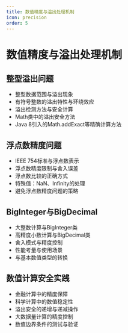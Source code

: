 ```yaml
---
title: 数值精度与溢出处理机制
icon: precision
order: 5
---
```


# 数值精度与溢出处理机制

## 整型溢出问题

- 整型数据范围与溢出现象
- 有符号整数的溢出特性与环绕效应
- 溢出检测方法与安全计算
- Math类中的溢出安全方法
- Java 8引入的Math.addExact等精确计算方法

## 浮点数精度问题

- IEEE 754标准与浮点数表示
- 浮点数精度限制与舍入误差
- 浮点数比较的正确方式
- 特殊值：NaN、Infinity的处理
- 避免浮点数精度问题的策略

## BigInteger与BigDecimal

- 大整数计算与BigInteger类
- 高精度小数计算与BigDecimal类
- 舍入模式与精度控制
- 性能考量与使用场景
- 与基本数值类型的转换

## 数值计算安全实践

- 金融计算中的精度保障
- 科学计算中的数值稳定性
- 溢出安全的递增与递减操作
- 大数据量计算的精度控制
- 数值边界条件的测试与验证
